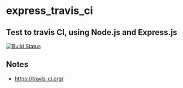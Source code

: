 # express_travis_ci
Test to travis CI, using Node.js and Express.js
---
[![Build Status](https://travis-ci.org/HugoSilvaSantos/express_travis_ci.svg?branch=master)](https://travis-ci.org/HugoSilvaSantos/express_travis_ci)

## Notes
* https://travis-ci.org/

